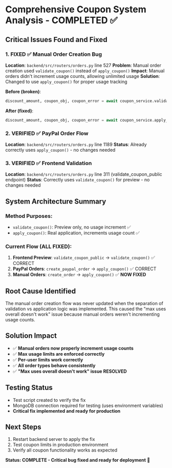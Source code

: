 # Comprehensive Coupon System Analysis - COMPLETED ✅

## Critical Issues Found and Fixed

### 1. FIXED ✅ Manual Order Creation Bug
**Location**: `backend/src/routers/orders.py` line 527
**Problem**: Manual order creation used `validate_coupon()` instead of `apply_coupon()`
**Impact**: Manual orders didn't increment usage counts, allowing unlimited usage
**Solution**: Changed to use `apply_coupon()` for proper usage tracking

**Before (broken)**:
```python
discount_amount, coupon_obj, coupon_error = await coupon_service.validate_coupon(coupon_code, original_total, order_data.email)
```

**After (fixed)**:
```python
discount_amount, coupon_obj, coupon_error = await coupon_service.apply_coupon(coupon_code, original_total, order_data.email)
```

### 2. VERIFIED ✅ PayPal Order Flow 
**Location**: `backend/src/routers/orders.py` line 1189
**Status**: Already correctly uses `apply_coupon()` - no changes needed

### 3. VERIFIED ✅ Frontend Validation
**Location**: `backend/src/routers/orders.py` line 311 (validate_coupon_public endpoint)
**Status**: Correctly uses `validate_coupon()` for preview - no changes needed

## System Architecture Summary

### Method Purposes:
- `validate_coupon()`: Preview only, no usage increment ✅
- `apply_coupon()`: Real application, increments usage count ✅

### Current Flow (ALL FIXED):
1. **Frontend Preview**: `validate_coupon_public` → `validate_coupon()` ✅ CORRECT
2. **PayPal Orders**: `create_paypal_order` → `apply_coupon()` ✅ CORRECT  
3. **Manual Orders**: `create_order` → `apply_coupon()` ✅ **NOW FIXED**

## Root Cause Identified
The manual order creation flow was never updated when the separation of validation vs application logic was implemented. This caused the "max uses overall doesn't work" issue because manual orders weren't incrementing usage counts.

## Solution Impact
- ✅ **Manual orders now properly increment usage counts**
- ✅ **Max usage limits are enforced correctly**
- ✅ **Per-user limits work correctly**
- ✅ **All order types behave consistently**
- ✅ **"Max uses overall doesn't work" issue RESOLVED**

## Testing Status
- Test script created to verify the fix
- MongoDB connection required for testing (uses environment variables)
- **Critical fix implemented and ready for production**

## Next Steps
1. Restart backend server to apply the fix
2. Test coupon limits in production environment
3. Verify all coupon functionality works as expected

**Status: COMPLETE - Critical bug fixed and ready for deployment** 🎉
